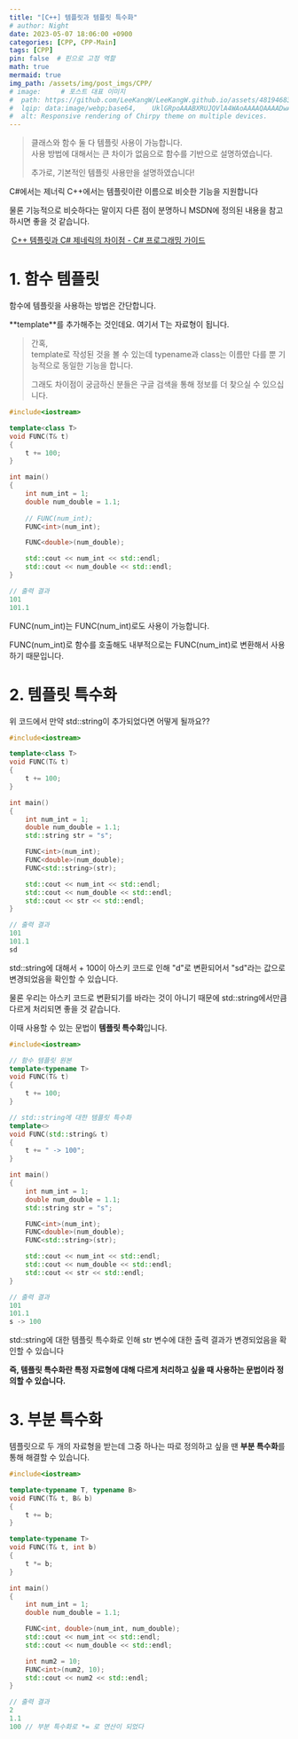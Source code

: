 ```yaml
---
title: "[C++] 템플릿과 템플릿 특수화"
# author: Night
date: 2023-05-07 18:06:00 +0900
categories: [CPP, CPP-Main]
tags: [CPP]
pin: false  # 핀으로 고정 역할
math: true
mermaid: true
img_path: /assets/img/post_imgs/CPP/
# image:     # 포스트 대표 이미지
#  path: https://github.com/LeeKangW/LeeKangW.github.io/assets/48194683/7e5b8251-2544-4eea-b702-ad59aa404e9e
#  lqip: data:image/webp;base64,    UklGRpoAAABXRUJQVlA4WAoAAAAQAAAADwAABwAAQUxQSDIAAAARL0AmbZurmr57yyIiqE8oiG0bejIYEQTgqiDA9vqnsUSI6H+oAERp2HZ65qP/VIAWAFZQOCBCAAAA8AEAnQEqEAAIAAVAfCWkAALp8sF8rgRgAP7o9FDvMCkMde9PK7euH5M1m6VWoDXf2FkP3BqV0ZYbO6NA/VFIAAAA
#  alt: Responsive rendering of Chirpy theme on multiple devices.
---
```


> 클래스와 함수 둘 다 템플릿 사용이 가능합니다.  
> 사용 방법에 대해서는 큰 차이가 없음으로 함수를 기반으로 설명하였습니다.  
>   
> 추가로, 기본적인 템플릿 사용만을 설명하였습니다!

C#에서는 제너릭 C++에서는 템플릿이란 이름으로 비슷한 기능을 지원합니다

물론 기능적으로 비슷하다는 말이지 다른 점이 분명하니 MSDN에 정의된 내용을 참고하시면 좋을 것 같습니다.

 [C++ 템플릿과 C# 제네릭의 차이점 - C# 프로그래밍 가이드](https://learn.microsoft.com/ko-kr/dotnet/csharp/programming-guide/generics/differences-between-cpp-templates-and-csharp-generics)

# 1\. 함수 템플릿

함수에 템플릿을 사용하는 방법은 간단합니다.

**template<typename T>**를 추가해주는 것인데요. 여기서 T는 자료형이 됩니다.

> 간혹,  
> template<class T>로 작성된 것을 볼 수 있는데 typename과 class는 이름만 다를 뿐 기능적으로 동일한 기능을 합니다.  
>   
> 그래도 차이점이 궁금하신 분들은 구글 검색을 통해 정보를 더 찾으실 수 있으십니다.

```cpp
#include<iostream>

template<class T>
void FUNC(T& t)
{
	t += 100;
}

int main() 
{
	int num_int = 1;
	double num_double = 1.1;
	
	// FUNC(num_int);
	FUNC<int>(num_int);

	FUNC<double>(num_double);

	std::cout << num_int << std::endl;
	std::cout << num_double << std::endl;
}

// 출력 결과
101
101.1
```

FUNC(num\_int)는 FUNC(num\_int)로도 사용이 가능합니다.

FUNC(num\_int)로 함수를 호출해도 내부적으로는 FUNC<int>(num\_int)로 변환해서 사용하기 때문입니다.

# 2\. 템플릿 특수화

위 코드에서 만약 std::string이 추가되었다면 어떻게 될까요??

```cpp
#include<iostream>

template<class T>
void FUNC(T& t)
{
	t += 100;
}

int main() 
{
	int num_int = 1;
	double num_double = 1.1;
	std::string str = "s";

	FUNC<int>(num_int);
	FUNC<double>(num_double);
	FUNC<std::string>(str);

	std::cout << num_int << std::endl;
	std::cout << num_double << std::endl;
	std::cout << str << std::endl;
}

// 출력 결과
101
101.1
sd
```

std::string에 대해서 + 100이 아스키 코드로 인해 "d"로 변환되어서 "sd"라는 값으로 변경되었음을 확인할 수 있습니다.

물론 우리는 아스키 코드로 변환되기를 바라는 것이 아니기 때문에 std::string에서만큼 다르게 처리되면 좋을 것 같습니다.

이때 사용할 수 있는 문법이 **템플릿 특수화**입니다.

```cpp
#include<iostream>

// 함수 템플릿 원본
template<typename T>
void FUNC(T& t)
{
	t += 100;
}

// std::string에 대한 템플릿 특수화
template<>
void FUNC(std::string& t)
{
	t += " -> 100";
}

int main() 
{
	int num_int = 1;
	double num_double = 1.1;
	std::string str = "s";

	FUNC<int>(num_int);
	FUNC<double>(num_double);
	FUNC<std::string>(str);

	std::cout << num_int << std::endl;
	std::cout << num_double << std::endl;
	std::cout << str << std::endl;
}

// 출력 결과
101
101.1
s -> 100
```

std::string에 대한 템플릿 특수화로 인해 str 변수에 대한 출력 결과가 변경되었음을 확인할 수 있습니다

**즉, 템플릿 특수화란 특정 자료형에 대해 다르게 처리하고 싶을 때 사용하는 문법이라 정의할 수 있습니다.**

# 3\. 부분 특수화

템플릿으로 두 개의 자료형을 받는데 그중 하나는 따로 정의하고 싶을 땐 **부분 특수화**를 통해 해결할 수 있습니다.

```cpp
#include<iostream>

template<typename T, typename B>
void FUNC(T& t, B& b)
{
	t += b;
}

template<typename T>
void FUNC(T& t, int b)
{
	t *= b;
}

int main() 
{
	int num_int = 1;
	double num_double = 1.1;

	FUNC<int, double>(num_int, num_double);
	std::cout << num_int << std::endl;
	std::cout << num_double << std::endl;

	int num2 = 10;
	FUNC<int>(num2, 10);
	std::cout << num2 << std::endl;
}

// 출력 결과
2
1.1
100	// 부분 특수화로 *= 로 연산이 되었다
```